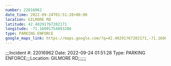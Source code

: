 ```yaml
---
number: 22016962
date_time: 2022-09-24T01:51:28+00:00
location: GILMORE RD
latitude: 42.40291767202171
longitude: -71.16001754893286
type: PARKING ENFORCE
google_maps_link: https://maps.google.com/?q=42.40291767202171,-71.16001754893286
---
```


;;;Incident #: 22016962  Date: 2022-09-24 01:51:28   Type: PARKING ENFORCE;;;Location: GILMORE RD;;;;;;
